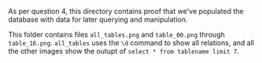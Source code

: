 As per question 4, this directory contains proof that we've populated the database with data for later querying and manipulation.

This folder contains files `all_tables.png` and `table_00.png` through `table_16.png`.
`all_tables` uses the `\d` command to show all relations, and all the other images
show the outupt of `select * from tablename limit 7`.
